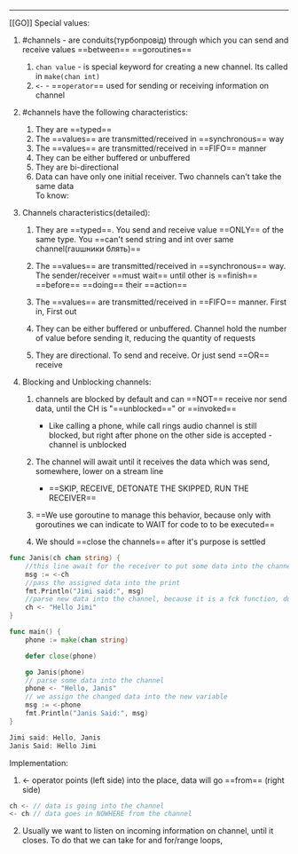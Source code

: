 ***
[[GO]]
Special values:
1. #channels - are conduits(турбопровід) through which you can send and receive values ==between== ==goroutines== 
	1. `chan value` - is special keyword for creating a new channel. Its called in `make(chan int)`
	2. `<-` - ==`operator`== used for sending or receiving information on channel 
2. #channels have the following characteristics:
	1. They are ==typed== 
	2. The ==values== are transmitted/received in ==synchronous== way
	3. The ==values== are transmitted/received in ==FIFO== manner
	4. They can be either buffered or unbuffered 
	5. They are bi-directional 
	6. Data can have only one initial receiver. Two channels can't take the same data  
To know:

1. Channels characteristics(detailed):
	1. They are ==typed==. You send and receive value ==ONLY== of the same type. You ==can't send string and int over same channel(гаuшники блять)== 
	
	2. The ==values== are transmitted/received in ==synchronous== way. The sender/receiver ==must wait== until other is ==finish== ==before== ==doing== their ==action==
	
	3. The ==values== are transmitted/received in ==FIFO== manner. First in, First out
	
	4. They can be either buffered or unbuffered. Channel hold the number of value before sending it, reducing the quantity of requests 
	
	5. They are directional. To send and receive. Or just send ==OR== receive 

2. Blocking and Unblocking channels:
	1. channels are blocked by default and can ==NOT== receive nor send data, until the CH is "==unblocked==" or ==invoked==
		- Like calling a phone, while call rings audio channel is still blocked, but right after phone on the other side is accepted - channel is unblocked 
	
	2. The channel will await until it receives the data which was send, somewhere, lower on a stream line
		-  ==SKIP, RECEIVE, DETONATE THE SKIPPED, RUN THE RECEIVER== 
	
	3. ==We use goroutine to manage this behavior, because only with goroutines we can indicate to WAIT for code to to be executed== 
	
	4. We should ==close the channels== after it's purpose is settled 
```go 
func Janis(ch chan string) {
	//this line await for the receiver to put some data into the channel 
	msg := <-ch
	//pass the assigned data into the print
	fmt.Println("Jimi said:", msg)
	//parse new data into the channel, because it is a fck function, dude like cmon 
	ch <- "Hello Jimi"
}

func main() {
	phone := make(chan string)

	defer close(phone)

	go Janis(phone)
	// parse some data into the channel 
	phone <- "Hello, Janis"
	// we assign the changed data into the new variable
	msg := <-phone
	fmt.Println("Janis Said:", msg)
}

Jimi said: Hello, Janis
Janis Said: Hello Jimi
```

Implementation:
1. <- operator points (left side) into the place, data will go ==from== (right side) 
```go
ch <- // data is going into the channel 
<- ch // data goes in NOWHERE from the channel 
```
2. Usually we want to listen on incoming information on channel, until it closes. To do that we can take for and for/range loops, 
